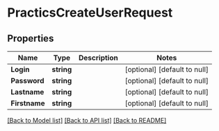 # PracticsCreateUserRequest

## Properties
Name | Type | Description | Notes
------------ | ------------- | ------------- | -------------
**Login** | **string** |  | [optional] [default to null]
**Password** | **string** |  | [optional] [default to null]
**Lastname** | **string** |  | [optional] [default to null]
**Firstname** | **string** |  | [optional] [default to null]

[[Back to Model list]](../README.md#documentation-for-models) [[Back to API list]](../README.md#documentation-for-api-endpoints) [[Back to README]](../README.md)


